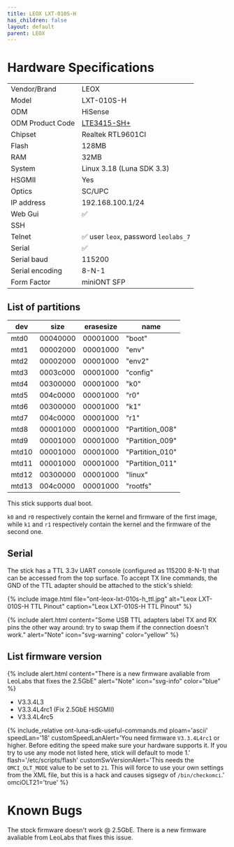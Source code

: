```yaml
---
title: LEOX LXT-010S-H
has_children: false
layout: default
parent: LEOX
---
```


# Hardware Specifications

|                  |                                         |
| ---------------- | --------------------------------------- |
| Vendor/Brand     | LEOX                                    |
| Model            | LXT-010S-H                              |
| ODM              | HiSense                                 |
| ODM Product Code | [LTE3415-SH+](/ont-hisense-lte3415-sh+) |
| Chipset          | Realtek RTL9601CI                       |
| Flash            | 128MB                                   |
| RAM              | 32MB                                    |
| System           | Linux 3.18 (Luna SDK 3.3)               |
| HSGMII           | Yes                                     |
| Optics           | SC/UPC                                  |
| IP address       | 192.168.100.1/24                        |
| Web Gui          | ✅                                      |
| SSH              |                                         |
| Telnet           | ✅ user `leox`, password `leolabs_7`    |
| Serial           | ✅                                      |
| Serial baud      | 115200                                  |
| Serial encoding  | 8-N-1                                   |
| Form Factor      | miniONT SFP                             |


## List of partitions

| dev   | size     | erasesize | name            |
| ----- | -------- | --------- | --------------- |
| mtd0  | 00040000 | 00001000  | "boot"          |
| mtd1  | 00002000 | 00001000  | "env"           |
| mtd2  | 00002000 | 00001000  | "env2"          |
| mtd3  | 0003c000 | 00001000  | "config"        |
| mtd4  | 00300000 | 00001000  | "k0"            |
| mtd5  | 004c0000 | 00001000  | "r0"            |
| mtd6  | 00300000 | 00001000  | "k1"            |
| mtd7  | 004c0000 | 00001000  | "r1"            |
| mtd8  | 00001000 | 00001000  | "Partition_008" |
| mtd9  | 00001000 | 00001000  | "Partition_009" |
| mtd10 | 00001000 | 00001000  | "Partition_010" |
| mtd11 | 00001000 | 00001000  | "Partition_011" |
| mtd12 | 00300000 | 00001000  | "linux"         |
| mtd13 | 004c0000 | 00001000  | "rootfs"        |

This stick supports dual boot. 

`k0` and `r0` respectively contain the kernel and firmware of the first image, while `k1` and `r1` respectively contain the kernel and the firmware of the second one.

## Serial

The stick has a TTL 3.3v UART console (configured as 115200 8-N-1) that can be accessed from the top surface. To accept TX line commands, the GND of the TTL adapter should be attached to the stick's shield:

{% include image.html file="ont-leox-lxt-010s-h_ttl.jpg" alt="Leox LXT-010S-H TTL Pinout" caption="Leox LXT-010S-H TTL Pinout" %}

{% include alert.html content="Some USB TTL adapters label TX and RX pins the other way around: try to swap them if the connection doesn't work." alert="Note"  icon="svg-warning" color="yellow" %}

## List firmware version

{% include alert.html content="There is a new firmware avaliable from LeoLabs that fixes the 2.5GbE" alert="Note" icon="svg-info" color="blue" %}

- V3.3.4L3
- V3.3.4L4rc1 (Fix 2.5GbE HiSGMII)
- V3.3.4L4rc5

{% include_relative ont-luna-sdk-useful-commands.md 
    ploam='ascii'
    speedLan='18'
    customSpeedLanAlert='You need firmware `V3.3.4L4rc1` or higher. Before editing the speed make sure your hardware supports it. If you try to use any mode not listed here, stick will default to mode 1.'
    flash='/etc/scripts/flash'
    customSwVersionAlert='This needs the `OMCI_OLT_MODE` value to be set to `21`. This will force to use your own settings from the XML file, but this is a hack and causes sigsegv of `/bin/checkomci`.'
    omciOLT21='true' %}

# Known Bugs

The stock firmware doesn't work @ 2.5GbE. There is a new firmware avaliable from LeoLabs that fixes this issue.
